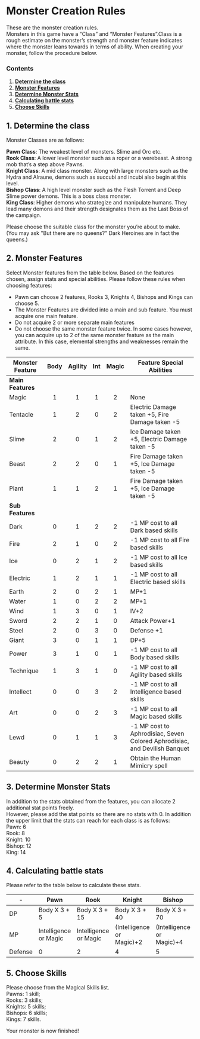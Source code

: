 # Monster Creation Rules

These are the monster creation rules.
\
Monsters in this game have a “Class” and “Monster Features”.Class is a rough estimate on the monster’s strength and monster feature indicates where the monster leans towards in terms of ability. When creating your monster, follow the procedure below.

### Contents
1. [**Determine the class**](https://github.com/Atmo26/crisisheroine/blob/master/Monster%20Creation%20Rules.md#1-determine-the-class)
2. [**Monster Features**](https://github.com/Atmo26/crisisheroine/blob/master/Monster%20Creation%20Rules.md#2-monster-features)
3. [**Determine Monster Stats**](https://github.com/Atmo26/crisisheroine/blob/master/Monster%20Creation%20Rules.md#3-determine-monster-stats)
4. [**Calculating battle stats**](https://github.com/Atmo26/crisisheroine/blob/master/Monster%20Creation%20Rules.md#4-calculating-battle-stats)
5. [**Choose Skills**](https://github.com/Atmo26/crisisheroine/blob/master/Monster%20Creation%20Rules.md#5-choose-skills)

## 1. Determine the class

Monster Classes are as follows:

**Pawn Class**: The weakest level of monsters. Slime and Orc etc.
\
**Rook Class**: A lower level monster such as a roper or a werebeast. A strong mob that’s a step above Pawns.
\
**Knight Class**: A mid class monster. Along with large monsters such as the Hydra and Alraune, demons such as succubi and incubi also begin at this level.
\
**Bishop Class**: A high level monster such as the Flesh Torrent and Deep Slime power demons. This is a boss class monster.
\
**King Class**: Higher demons who strategize and manipulate humans. They lead many demons and their strength designates them as the Last Boss of the campaign.
 
Please choose the suitable class for the monster you’re about to make.
\
(You may ask "But there are no queens?" Dark Heroines are in fact the queens.)

## 2. Monster Features

Select Monster features from the table below. Based on the features chosen, assign stats and special abilities. Please follow these rules when choosing features:

* Pawn can choose 2 features, Rooks 3, Knights 4, Bishops and Kings can choose 5.
* The Monster Features are divided into a main and sub feature. You must acquire one main feature.
* Do not acquire 2 or more separate main features
* Do not choose the same monster feature twice. In some cases however, you can acquire up to 2 of the same monster feature as the main attribute. In this case, elemental strengths and weaknesses remain the same.

| Monster Feature | Body | Agility | Int | Magic | Feature Special Abilities |
| - | :-: | :-: | :-: | :-: | - |
| **Main Features** |
|Magic | 1 | 1 | 1 | 2 | None|
|Tentacle | 1 | 2 | 0 | 2 | Electric Damage taken +5, Fire Damage taken -5|
|Slime | 2 | 0 | 1 | 2 | Ice Damage taken +5, Electric Damage taken -5|
|Beast | 2 | 2 | 0 | 1 | Fire Damage taken +5, Ice Damage taken -5|
|Plant | 1 | 1 | 2 | 1 | Fire Damage taken +5, Ice Damage taken -5|
| **Sub Features** |
|Dark |0 |1 |2 |2 |-1 MP cost to all Dark based skills|
|Fire |2 |1 |0 |2 |-1 MP cost to all Fire based skills| 
|Ice |0 |2 |1 |2 |-1 MP cost to all Ice based skills|
|Electric |1 |2 |1 |1 |-1 MP cost to all Electric based skills|
|Earth |2 |0 |2 |1 |MP+1|
|Water |1 |0 |2 |2 |MP+1|
|Wind |1 |3 |0 |1 |IV+2|
|Sword |2 |2 |1 |0 |Attack Power+1|
|Steel |2 |0 |3 |0 |Defense +1|
|Giant |3 |0 |1 |1 |DP+5|
|Power |3 |1 |0 |1 |-1 MP cost to all Body based skills|
|Technique |1 |3 |1 |0 |-1 MP cost to all Agility based skills|
|Intellect |0 |0 |3 |2 |-1 MP cost to all Intelligence based skills|
|Art |0 |0 |2 |3 |-1 MP cost to all Magic based skills|
|Lewd |0 |1 |1 |3 |-1 MP cost to Aphrodisiac, Seven Colored Aphrodisiac, and Devilish Banquet|
|Beauty | 0 | 2 | 2 | 1 | Obtain the Human Mimicry spell|

## 3. Determine Monster Stats

In addition to the stats obtained from the features, you can allocate 2 additional stat points freely.
\
However, please add the stat points so there are no stats with 0. In addition the upper limit that the stats can reach for
each class is as follows:
\
Pawn: 6
\
Rook: 8
\
Knight: 10
\
Bishop: 12
\
King: 14

## 4. Calculating battle stats

Please refer to the table below to calculate these stats.

| - | Pawn | Rook | Knight | Bishop | King |
|-|-|-|-|-|-|
|DP |Body X 3 + 5 |Body X 3 + 15 |Body X 3 + 40 |Body X 3 + 70 |Body X 3 + 100
|MP |Intelligence or Magic |Intelligence or Magic |(Intelligence or Magic)+2 |(Intelligence or Magic)+4 |(Intelligence or Magic)+6
|Defense |0 |2 |4| 5| 6|

## 5. Choose Skills

Please choose from the Magical Skills list.
\
Pawns: 1 skill;
\
Rooks: 3 skills;
\
Knights: 5 skills;
\
Bishops: 6 skills;
\
Kings: 7 skills.

Your monster is now finished!
